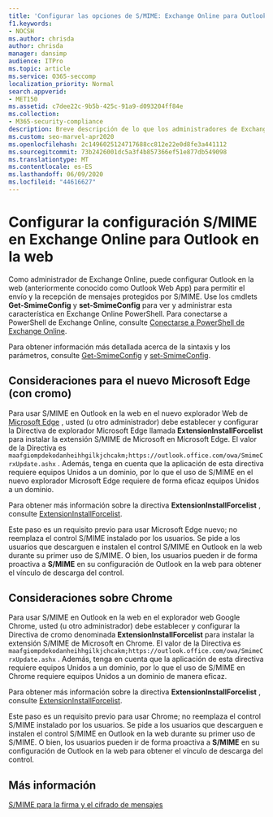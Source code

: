 ```yaml
---
title: 'Configurar las opciones de S/MIME: Exchange Online para Outlook en la web'
f1.keywords:
- NOCSH
ms.author: chrisda
author: chrisda
manager: dansimp
audience: ITPro
ms.topic: article
ms.service: O365-seccomp
localization_priority: Normal
search.appverid:
- MET150
ms.assetid: c7dee22c-9b5b-425c-91a9-d093204ff84e
ms.collection:
- M365-security-compliance
description: Breve descripción de lo que los administradores de Exchange Online deben hacer para ver y configurar la configuración S/MIME en Outlook en la web en Exchange Online.
ms.custom: seo-marvel-apr2020
ms.openlocfilehash: 2c1496025124717688cc812e22e0d8fe3a441112
ms.sourcegitcommit: 73b2426001dc5a3f4b857366ef51e877db549098
ms.translationtype: MT
ms.contentlocale: es-ES
ms.lasthandoff: 06/09/2020
ms.locfileid: "44616627"
---
```

# <a name="configure-smime-settings-in-exchange-online-for-outlook-on-the-web"></a>Configurar la configuración S/MIME en Exchange Online para Outlook en la web

Como administrador de Exchange Online, puede configurar Outlook en la web (anteriormente conocido como Outlook Web App) para permitir el envío y la recepción de mensajes protegidos por S/MIME. Use los cmdlets **Get-SmimeConfig** y **set-SmimeConfig** para ver y administrar esta característica en Exchange Online PowerShell. Para conectarse a PowerShell de Exchange Online, consulte [Conectarse a PowerShell de Exchange Online](https://docs.microsoft.com/powershell/exchange/connect-to-exchange-online-powershell).

Para obtener información más detallada acerca de la sintaxis y los parámetros, consulte [Get-SmimeConfig](https://docs.microsoft.com/powershell/module/exchange/get-smimeconfig) y [set-SmimeConfig](https://docs.microsoft.com/powershell/module/exchange/set-smimeconfig).

## <a name="considerations-for-new-microsoft-edge-chromium-based"></a>Consideraciones para el nuevo Microsoft Edge (con cromo)

Para usar S/MIME en Outlook en la web en el nuevo explorador Web de [Microsoft Edge](https://www.microsoft.com/windows/microsoft-edge) , usted (u otro administrador) debe establecer y configurar la Directiva de explorador Microsoft Edge llamada **ExtensionInstallForcelist** para instalar la extensión S/MIME de Microsoft en Microsoft Edge. El valor de la Directiva es `maafgiompdekodanheihhgilkjchcakm;https://outlook.office.com/owa/SmimeCrxUpdate.ashx` . Además, tenga en cuenta que la aplicación de esta directiva requiere equipos Unidos a un dominio, por lo que el uso de S/MIME en el nuevo explorador Microsoft Edge requiere de forma eficaz equipos Unidos a un dominio.

Para obtener más información sobre la directiva **ExtensionInstallForcelist** , consulte [ExtensionInstallForcelist](https://docs.microsoft.com/DeployEdge/microsoft-edge-policies#extensioninstallforcelist).

Este paso es un requisito previo para usar Microsoft Edge nuevo; no reemplaza el control S/MIME instalado por los usuarios. Se pide a los usuarios que descarguen e instalen el control S/MIME en Outlook en la web durante su primer uso de S/MIME. O bien, los usuarios pueden ir de forma proactiva a **S/MIME** en su configuración de Outlook en la web para obtener el vínculo de descarga del control.

## <a name="considerations-for-chrome"></a>Consideraciones sobre Chrome

Para usar S/MIME en Outlook en la web en el explorador web Google Chrome, usted (u otro administrador) debe establecer y configurar la Directiva de cromo denominada **ExtensionInstallForcelist** para instalar la extensión S/MIME de Microsoft en Chrome. El valor de la Directiva es `maafgiompdekodanheihhgilkjchcakm;https://outlook.office.com/owa/SmimeCrxUpdate.ashx` . Además, tenga en cuenta que la aplicación de esta directiva requiere equipos Unidos a un dominio, por lo que el uso de S/MIME en Chrome requiere equipos Unidos a un dominio de manera eficaz.

Para obtener más información sobre la directiva **ExtensionInstallForcelist** , consulte [ExtensionInstallForcelist](https://cloud.google.com/docs/chrome-enterprise/policies/?policy=ExtensionInstallForcelist).

Este paso es un requisito previo para usar Chrome; no reemplaza el control S/MIME instalado por los usuarios. Se pide a los usuarios que descarguen e instalen el control S/MIME en Outlook en la web durante su primer uso de S/MIME. O bien, los usuarios pueden ir de forma proactiva a **S/MIME** en su configuración de Outlook en la web para obtener el vínculo de descarga del control.

## <a name="for-more-information"></a>Más información

[S/MIME para la firma y el cifrado de mensajes](s-mime-for-message-signing-and-encryption.md)
